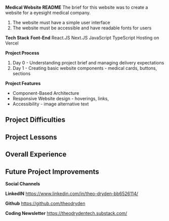 **Medical Website README**
The brief for this website was to create a website for a eyesight medical company. 
1. The website must have a simple user interface
2. The website must be accessible and have readable fonts for users


**Tech Stack**
**Font-End**
React.JS
Next.JS
JavaScript
TypeScript
Hosting on Vercel


**Project Process**
1. Day 0 - Understanding project brief and managing delivery expectations
2. Day 1 - Creating basic website components - medical cards, buttons, sections


**Project Features**
- Component-Based Architecture
- Responsive Website design - hoverings, links,
- Accessibility - image alternative text


**Project Difficulties**
- 


**Project Lessons**
- 


**Overall Experience**
- 


**Future Project Improvements**
-

  
**Social Channels**


**LinkedIN**
https://www.linkedin.com/in/theo-dryden-bb6526114/

**Github**
https://github.com/theodryden

**Coding Newsletter**
https://theodrydentech.substack.com/
